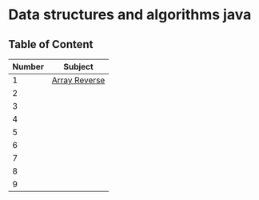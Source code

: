 # Data structures and algorithms java
## Table of Content

| Number | Subject                                              |
| ------ | ---------------------------------------------------- |
| 1      | [Array Reverse](./array-reverse/array-reverse.md) |
| 2      |                                                      |
| 3      |                                                      |
| 4      |                                                      |
| 5      |                                                      |
| 6      |                                                      |
| 7      |                                                      |
| 8      |                                                      |
| 9      |                                                      |
